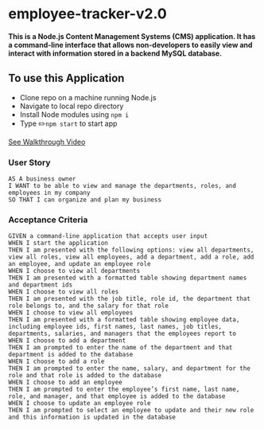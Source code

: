 # employee-tracker-v2.0

#### This is a Node.js Content Management Systems (CMS) application. It has a command-line interface that allows non-developers to easily view and interact with information stored in a backend MySQL database. 

## To use this Application

- Clone repo on a machine running Node.js
- Navigate to local repo directory
- Install Node modules using `npm i`
- Type :pencil2:`npm start` to start app

[See Walkthrough Video](https://watch.screencastify.com/v/JRof8Ubkxqj1d8BgtiwK)

### User Story
```
AS A business owner
I WANT to be able to view and manage the departments, roles, and employees in my company
SO THAT I can organize and plan my business
```

### Acceptance Criteria
```
GIVEN a command-line application that accepts user input
WHEN I start the application
THEN I am presented with the following options: view all departments, view all roles, view all employees, add a department, add a role, add an employee, and update an employee role
WHEN I choose to view all departments
THEN I am presented with a formatted table showing department names and department ids
WHEN I choose to view all roles
THEN I am presented with the job title, role id, the department that role belongs to, and the salary for that role
WHEN I choose to view all employees
THEN I am presented with a formatted table showing employee data, including employee ids, first names, last names, job titles, departments, salaries, and managers that the employees report to
WHEN I choose to add a department
THEN I am prompted to enter the name of the department and that department is added to the database
WHEN I choose to add a role
THEN I am prompted to enter the name, salary, and department for the role and that role is added to the database
WHEN I choose to add an employee
THEN I am prompted to enter the employee’s first name, last name, role, and manager, and that employee is added to the database
WHEN I choose to update an employee role
THEN I am prompted to select an employee to update and their new role and this information is updated in the database
```